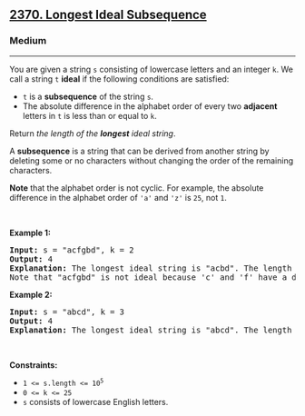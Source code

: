 <h2><a href="https://leetcode.com/problems/longest-ideal-subsequence/">2370. Longest Ideal Subsequence</a></h2><h3>Medium</h3><hr><div><p>You are given a string <code style="">s</code> consisting of lowercase letters and an integer <code style="">k</code>. We call a string <code style="">t</code> <strong>ideal</strong> if the following conditions are satisfied:</p>

<ul>
	<li><code style="">t</code> is a <strong>subsequence</strong> of the string <code style="">s</code>.</li>
	<li>The absolute difference in the alphabet order of every two <strong>adjacent</strong> letters in <code style="">t</code> is less than or equal to <code style="">k</code>.</li>
</ul>

<p>Return <em style="">the length of the <strong>longest</strong> ideal string</em>.</p>

<p>A <strong>subsequence</strong> is a string that can be derived from another string by deleting some or no characters without changing the order of the remaining characters.</p>

<p><strong>Note</strong> that the alphabet order is not cyclic. For example, the absolute difference in the alphabet order of <code style="">'a'</code> and <code style="">'z'</code> is <code style="">25</code>, not <code style="">1</code>.</p>

<p>&nbsp;</p>
<p><strong>Example 1:</strong></p>

<pre style=""><strong>Input:</strong> s = "acfgbd", k = 2
<strong>Output:</strong> 4
<strong>Explanation:</strong> The longest ideal string is "acbd". The length of this string is 4, so 4 is returned.
Note that "acfgbd" is not ideal because 'c' and 'f' have a difference of 3 in alphabet order.</pre>

<p><strong>Example 2:</strong></p>

<pre style=""><strong>Input:</strong> s = "abcd", k = 3
<strong>Output:</strong> 4
<strong>Explanation:</strong> The longest ideal string is "abcd". The length of this string is 4, so 4 is returned.
</pre>

<p>&nbsp;</p>
<p><strong>Constraints:</strong></p>

<ul>
	<li><code style="">1 &lt;= s.length &lt;= 10<sup>5</sup></code></li>
	<li><code style="">0 &lt;= k &lt;= 25</code></li>
	<li><code style="">s</code> consists of lowercase English letters.</li>
</ul>
</div>